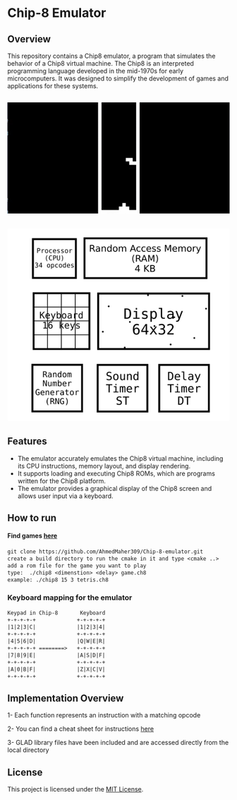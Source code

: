 # Chip-8 Emulator
## Overview
This repository contains a Chip8 emulator, a program that simulates the behavior of a Chip8 virtual machine. The Chip8 is an interpreted programming language developed in the mid-1970s for early microcomputers. It was designed to simplify the development of games and applications for these systems.

## ![Review](https://github.com/AhmedMaher309/Chip-8-emulator/blob/main/assets/tetris.gif)

## ![Architecture](https://github.com/AhmedMaher309/Chip-8-emulator/blob/main/assets/Screenshot%20from%202024-02-10%2019-56-53.png)


## Features
- The emulator accurately emulates the Chip8 virtual machine, including its CPU instructions, memory layout, and display rendering.
- It supports loading and executing Chip8 ROMs, which are programs written for the Chip8 platform.
- The emulator provides a graphical display of the Chip8 screen and allows user input via a keyboard.


## How to run 
#### Find games [here](https://github.com/dmatlack/chip8/tree/master/roms/games)

    git clone https://github.com/AhmedMaher309/Chip-8-emulator.git
    create a build directory to run the cmake in it and type <cmake ..>
    add a rom file for the game you want to play
    type:  ./chip8 <dimenstion> <delay> game.ch8
    example: ./chip8 15 3 tetris.ch8
    

### Keyboard mapping for the emulator
    Keypad in Chip-8       Keyboard
    +-+-+-+-+             +-+-+-+-+
    |1|2|3|C|             |1|2|3|4|
    +-+-+-+-+             +-+-+-+-+
    |4|5|6|D|             |Q|W|E|R|
    +-+-+-+-+ ========>   +-+-+-+-+
    |7|8|9|E|             |A|S|D|F|
    +-+-+-+-+             +-+-+-+-+
    |A|0|B|F|             |Z|X|C|V|
    +-+-+-+-+             +-+-+-+-+

## Implementation Overview
1- Each function represents an instruction with a matching opcode

2- You can find a cheat sheet for instructions [here](https://github.com/AhmedMaher309/Chip-8-emulator/blob/main/assets/chip8ref.pdf)

3- GLAD library files have been included and are accessed directly from the local directory

    

## License

This project is licensed under the [MIT License](LICENSE).




